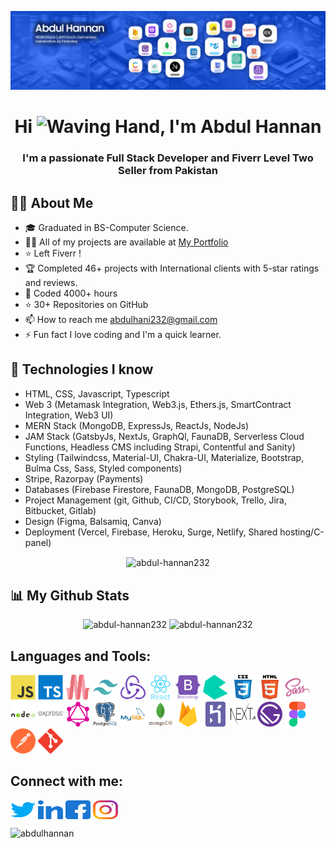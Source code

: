 ![](linked-in-banner-4.jpg)
<h1 align="center">
 Hi <img src="https://raw.githubusercontent.com/MartinHeinz/MartinHeinz/master/wave.gif" width="50" alt="Waving Hand">, I'm Abdul Hannan
</h1>

<h3 align="center">
I'm a passionate Full Stack Developer and Fiverr Level Two Seller from Pakistan
</h3>
<h2>
🙋‍♂️ About Me
</h2>

<ul>
<li>🎓 Graduated in BS-Computer Science.</li>
<li>👨‍💻 All of my projects are available at <a href="https://portfolio-abdulhannan232s-projects.vercel.app/">My Portfolio</a></li>
<li>⭐ Left Fiverr !</li>
<li>🏆 Completed 46+ projects with International clients with 5-star ratings and reviews.</li>
<li>🤠 Coded 4000+ hours</li>
<li>⭐ 30+ Repositories on GitHub</li>
 <li>📫 How to reach me <a href="mailto:abdulhani232@gmail.com">abdulhani232@gmail.com</a></li>
 <li>⚡ Fun fact I love coding and I'm a quick learner.</li>
</ul>
<h2>
🚀 Technologies I know
</h2>

<ul>
<li>HTML, CSS, Javascript, Typescript</li>
<li>Web 3 (Metamask Integration, Web3.js, Ethers.js, SmartContract Integration, Web3 UI)</li>
<li>MERN Stack (MongoDB, ExpressJs, ReactJs, NodeJs)</li>
<li>JAM Stack (GatsbyJs, NextJs, GraphQl, FaunaDB, Serverless Cloud Functions, Headless CMS including Strapi, Contentful and Sanity)</li>
<li>Styling (Tailwindcss, Material-UI, Chakra-UI, Materialize, Bootstrap, Bulma Css, Sass, Styled components)</li>
<li>Stripe, Razorpay (Payments)</li>
 <li>Databases (Firebase Firestore, FaunaDB, MongoDB, PostgreSQL)</li>
 <li>Project Management (git, Github, CI/CD, Storybook, Trello, Jira, Bitbucket, Gitlab)</li>
 <li>Design (Figma, Balsamiq, Canva)</li>
 <li>Deployment (Vercel, Firebase, Heroku, Surge, Netlify, Shared hosting/C-panel)</li>
</ul>

<p  align="center"><img align="center" height="180em" src="https://github-readme-streak-stats.herokuapp.com/?user=abdul-hannan232&theme=black-ice" alt="abdul-hannan232" /></p>

 <h2>📊 My Github Stats</h2>
<p align="center">
<img  height="180em" src="https://github-readme-stats.vercel.app/api/top-langs/?username=abdul-hannan232&layout=compact&theme=react" alt=abdul-hannan232 />
 <img  height="180em" src="https://github-readme-stats.vercel.app/api?username=abdul-hannan232&show_icons=true&locale=en&theme=react" alt="abdul-hannan232" />
</p>



<h2 align="left">Languages and Tools:</h2>
<p >
<img src="https://raw.githubusercontent.com/teamedwardforever/Readme-Generator/71f25dd8b98329b168142a6b782a107b75eab178/svg/Skills/Languages/javascript-original.svg" alt="Javascript" width="40" height="40"/>
<img src="https://raw.githubusercontent.com/teamedwardforever/Readme-Generator/71f25dd8b98329b168142a6b782a107b75eab178/svg/Skills/Languages/typescript-original.svg" alt="Typescript" width="40" height="40"/>
<img src="https://raw.githubusercontent.com/teamedwardforever/Readme-Generator/71f25dd8b98329b168142a6b782a107b75eab178/svg/Skills/Frontend/materialize.svg" alt="Materialize" width="40" height="40"/>
<img src="https://raw.githubusercontent.com/teamedwardforever/Readme-Generator/71f25dd8b98329b168142a6b782a107b75eab178/svg/Skills/Frontend/tailwindcss-icon.svg" alt="Tailwindcss" width="40" height="40"/>
<img src="https://raw.githubusercontent.com/teamedwardforever/Readme-Generator/71f25dd8b98329b168142a6b782a107b75eab178/svg/Skills/Frontend/redux-original.svg" alt="Redux" width="40" height="40"/>
<img src="https://raw.githubusercontent.com/teamedwardforever/Readme-Generator/71f25dd8b98329b168142a6b782a107b75eab178/svg/Skills/Frontend/react-original-wordmark.svg" alt="React" width="40" height="40"/>
<img src="https://raw.githubusercontent.com/teamedwardforever/Readme-Generator/71f25dd8b98329b168142a6b782a107b75eab178/svg/Skills/Frontend/bootstrap-plain-wordmark.svg" alt="Bootstrap" width="40" height="40"/>
<img src="https://raw.githubusercontent.com/teamedwardforever/Readme-Generator/71f25dd8b98329b168142a6b782a107b75eab178/svg/Skills/Frontend/bulma.svg" alt="Bulma" width="40" height="40"/>
<img src="https://raw.githubusercontent.com/teamedwardforever/Readme-Generator/71f25dd8b98329b168142a6b782a107b75eab178/svg/Skills/Frontend/css3-original-wordmark.svg" alt="Css" width="40" height="40"/>
<img src="https://raw.githubusercontent.com/teamedwardforever/Readme-Generator/71f25dd8b98329b168142a6b782a107b75eab178/svg/Skills/Frontend/html5-original-wordmark.svg" alt="HTML" width="40" height="40"/>
<img src="https://raw.githubusercontent.com/teamedwardforever/Readme-Generator/71f25dd8b98329b168142a6b782a107b75eab178/svg/Skills/Frontend/sass-original.svg" alt="Sass" width="40" height="40"/>
<img src="https://raw.githubusercontent.com/teamedwardforever/Readme-Generator/71f25dd8b98329b168142a6b782a107b75eab178/svg/Skills/Backend/nodejs-original-wordmark.svg" alt="NodeJs" width="40" height="40"/>
<img src="https://raw.githubusercontent.com/teamedwardforever/Readme-Generator/71f25dd8b98329b168142a6b782a107b75eab178/svg/Skills/Backend/express-original-wordmark.svg" alt="Express" width="40" height="40"/>
<img src="https://raw.githubusercontent.com/teamedwardforever/Readme-Generator/71f25dd8b98329b168142a6b782a107b75eab178/svg/Skills/Backend/graphql-icon.svg" alt="Graphql" width="40" height="40"/>
<img src="https://raw.githubusercontent.com/teamedwardforever/Readme-Generator/71f25dd8b98329b168142a6b782a107b75eab178/svg/Skills/Database/postgresql-original-wordmark.svg" alt="Postgresql" width="40" height="40"/>
<img src="https://raw.githubusercontent.com/teamedwardforever/Readme-Generator/71f25dd8b98329b168142a6b782a107b75eab178/svg/Skills/Database/mysql-original-wordmark.svg" alt="Mysql" width="40" height="40"/>
<img src="https://raw.githubusercontent.com/teamedwardforever/Readme-Generator/71f25dd8b98329b168142a6b782a107b75eab178/svg/Skills/Database/mongodb-original-wordmark.svg" alt="Mongodb" width="40" height="40"/>
<img src="https://raw.githubusercontent.com/teamedwardforever/Readme-Generator/71f25dd8b98329b168142a6b782a107b75eab178/svg/Skills/BackendService/firebase-icon.svg" alt="Firebase" width="40" height="40"/>
<img src="https://raw.githubusercontent.com/teamedwardforever/Readme-Generator/71f25dd8b98329b168142a6b782a107b75eab178/svg/Skills/BackendService/heroku-icon.svg" alt="Heroku" width="40" height="40"/>
<img src="https://raw.githubusercontent.com/teamedwardforever/Readme-Generator/71f25dd8b98329b168142a6b782a107b75eab178/svg/Skills/Static/nextjs-2.svg" alt="Nextjs" width="40" height="40"/>
<img src="https://raw.githubusercontent.com/teamedwardforever/Readme-Generator/71f25dd8b98329b168142a6b782a107b75eab178/svg/Skills/Static/gatsbyjs-icon.svg" alt="Gatsbyjs" width="40" height="40"/>
<img src="https://raw.githubusercontent.com/teamedwardforever/Readme-Generator/71f25dd8b98329b168142a6b782a107b75eab178/svg/Skills/Software/figma-icon.svg" alt="Figma" width="40" height="40"/>
<img src="https://raw.githubusercontent.com/teamedwardforever/Readme-Generator/71f25dd8b98329b168142a6b782a107b75eab178/svg/Skills/Software/getpostman-icon.svg" alt="Postman" width="40" height="40"/>
<img src="https://raw.githubusercontent.com/teamedwardforever/Readme-Generator/71f25dd8b98329b168142a6b782a107b75eab178/svg/Skills/Other/git-scm-icon.svg" alt="Git" width="40" height="40"/>
</p>

<h2>Connect with me:</h2>
<p align="left">
<a href="https://twitter.com/abdulhannan" target="blank"><img align="center" src="https://raw.githubusercontent.com/teamedwardforever/Readme-Generator/71f25dd8b98329b168142a6b782a107b75eab178/svg/Social/twitter.svg" alt="abdulhannan" height="30" width="40" /></a>
 <a href="https://linkedin.com/in/abdulhannan" target="blank"><img align="center" src="https://raw.githubusercontent.com/teamedwardforever/Readme-Generator/71f25dd8b98329b168142a6b782a107b75eab178/svg/Social/linked-in-alt.svg" alt="abdulhannan" height="30" width="40" /></a>
 <a href="https://fb.com/abdulhannan" target="blank"><img align="center" src="https://raw.githubusercontent.com/teamedwardforever/Readme-Generator/71f25dd8b98329b168142a6b782a107b75eab178/svg/Social/facebook.svg" alt="abdulhannan" height="30" width="40" /></a>
 <a href="https://instagram.com/abdulhannan" target="blank"><img align="center" src="https://raw.githubusercontent.com/teamedwardforever/Readme-Generator/71f25dd8b98329b168142a6b782a107b75eab178/svg/Social/instagram.svg" alt="abdulhannan" height="30" width="40" /></a></p>

<p></p>
<p align="left"> <img src="https://komarev.com/ghpvc/?username=abdulhannan&label=Profile%20views&color=0e75b6&style=flat" alt="abdulhannan" /> </p>


